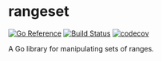 # rangeset

[![Go Reference](https://pkg.go.dev/badge/github.com/b97tsk/rangeset.svg)](https://pkg.go.dev/github.com/b97tsk/rangeset)
[![Build Status](https://github.com/b97tsk/rangeset/workflows/build/badge.svg)](https://github.com/b97tsk/rangeset/actions)
[![codecov](https://codecov.io/gh/b97tsk/rangeset/branch/main/graph/badge.svg?token=TXFXESFFQ2)](https://codecov.io/gh/b97tsk/rangeset)

A Go library for manipulating sets of ranges.
